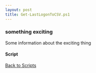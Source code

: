 ```yaml
---
layout: post
title: Get-LastLogonToCSV.ps1
---
```


### something exciting

Some information about the exciting thing

#### Script

<script src="https://gist-it.appspot.com/github.com/BanterBoy/scripts-blog/blob/master/PowerShell/scripts/activeDirectory/Get-LastLogonToCSV.ps1" crossorigin="anonymous"></script>

<a href="/menu/_pages/scripts.html">Back to Scripts</a>
